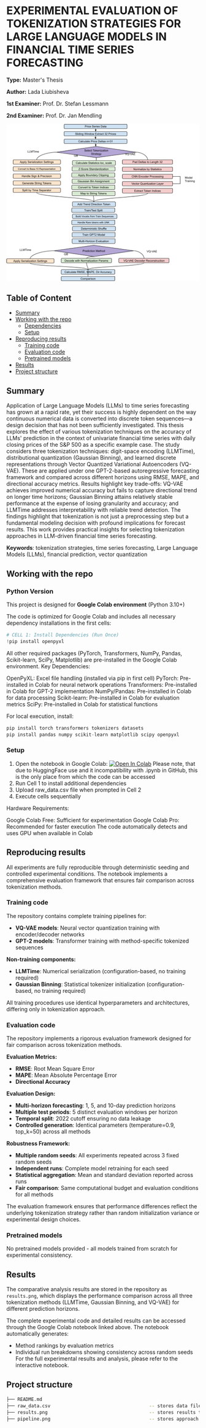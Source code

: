 # EXPERIMENTAL EVALUATION OF TOKENIZATION STRATEGIES FOR LARGE LANGUAGE MODELS IN FINANCIAL TIME SERIES FORECASTING 

**Type:** Master's Thesis

**Author:** Lada Liubisheva

**1st Examiner:** Prof. Dr. Stefan Lessmann

**2nd Examiner:** Prof. Dr. Jan Mendling

![pipeline](/pipeline.png)

## Table of Content

- [Summary](#summary)
- [Working with the repo](#Working-with-the-repo)
    - [Dependencies](#Dependencies)
    - [Setup](#Setup)
- [Reproducing results](#Reproducing-results)
    - [Training code](#Training-code)
    - [Evaluation code](#Evaluation-code)
    - [Pretrained models](#Pretrained-models)
- [Results](#Results)
- [Project structure](-Project-structure)

## Summary

Application of Large Language Models (LLMs) to time series forecasting has grown at a rapid rate, yet their success is highly dependent on the way continuous numerical data is converted into discrete token sequences—a design decision that has not been sufficiently investigated. This thesis explores the effect of various tokenization techniques on the accuracy of LLMs' prediction in the context of univariate financial time series with daily closing prices of the S&P 500 as a specific example case. The study considers three tokenization techniques: digit-space encoding (LLMTime), distributional quantization (Gaussian Binning), and learned discrete representations through Vector Quantized Variational Autoencoders (VQ-VAE). These are applied under one GPT-2-based autoregressive forecasting framework and compared across different horizons using RMSE, MAPE, and directional accuracy metrics. 
Results highlight key trade-offs: VQ-VAE achieves improved numerical accuracy but fails to capture directional trend on longer time horizons; Gaussian Binning attains relatively stable performance at the expense of losing granularity and accuracy; and LLMTime addresses interpretability with reliable trend detection. The findings highlight that tokenization is not just a preprocessing step but a fundamental modeling decision with profound implications for forecast results. This work provides practical insights for selecting tokenization approaches in LLM-driven financial time series forecasting. 


**Keywords**: tokenization strategies, time series forecasting, Large Language Models (LLMs), financial prediction, vector quantization


## Working with the repo

### Python Version
This project is designed for **Google Colab environment** (Python 3.10+)

The code is optimized for Google Colab and includes all necessary dependency installations in the first cells:
```python
# CELL 1: Install Dependencies (Run Once)
!pip install openpyxl
```

All other required packages (PyTorch, Transformers, NumPy, Pandas, Scikit-learn, SciPy, Matplotlib) are pre-installed in the Google Colab environment.
Key Dependencies:

OpenPyXL: Excel file handling (installed via pip in first cell)
PyTorch: Pre-installed in Colab for neural network operations
Transformers: Pre-installed in Colab for GPT-2 implementation
NumPy/Pandas: Pre-installed in Colab for data processing
Scikit-learn: Pre-installed in Colab for evaluation metrics
SciPy: Pre-installed in Colab for statistical functions

For local execution, install:
```python
pip install torch transformers tokenizers datasets
pip install pandas numpy scikit-learn matplotlib scipy openpyxl
```
### Setup

1. Open the notebook in Google Colab:
[![Open In Colab](https://colab.research.google.com/assets/colab-badge.svg)](https://colab.research.google.com/drive/1Hug5-Zz2sMHq0vONGFTWEfJQ2jMareCa?usp=sharing)
Please note, that due to HuggingFace use and it incompatibility with .ipynb in GitHub, this is the only place from which the code can be accessed
2. Run Cell 1 to install additional dependencies
3. Upload raw_data.csv file when prompted in Cell 2
4. Execute cells sequentially

Hardware Requirements:

Google Colab Free: Sufficient for experimentation
Google Colab Pro: Recommended for faster execution 
The code automatically detects and uses GPU when available in Colab

## Reproducing results
All experiments are fully reproducible through deterministic seeding and controlled experimental conditions. The notebook implements a comprehensive evaluation framework that ensures fair comparison across tokenization methods.

### Training code

The repository contains complete training pipelines for:
- **VQ-VAE models**: Neural vector quantization training with encoder/decoder networks
- **GPT-2 models**: Transformer training with method-specific tokenized sequences

**Non-training components:**
- **LLMTime**: Numerical serialization (configuration-based, no training required)
- **Gaussian Binning**: Statistical tokenizer initialization (configuration-based, no training required)

All training procedures use identical hyperparameters and architectures, differing only in tokenization approach.

### Evaluation code
The repository implements a rigorous evaluation framework designed for fair comparison across tokenization methods.

**Evaluation Metrics:**
- **RMSE**: Root Mean Square Error 
- **MAPE**: Mean Absolute Percentage Error  
- **Directional Accuracy**

**Evaluation Design:**
- **Multi-horizon forecasting**: 1, 5, and 10-day prediction horizons
- **Multiple test periods**: 5 distinct evaluation windows per horizon
- **Temporal split**: 2022 cutoff ensuring no data leakage
- **Controlled generation**: Identical parameters (temperature=0.9, top_k=50) across all methods

**Robustness Framework:**
- **Multiple random seeds**: All experiments repeated across 3 fixed random seeds
- **Independent runs**: Complete model retraining for each seed
- **Statistical aggregation**: Mean and standard deviation reported across runs
- **Fair comparison**: Same computational budget and evaluation conditions for all methods

The evaluation framework ensures that performance differences reflect the underlying tokenization strategy rather than random initialization variance or experimental design choices.

### Pretrained models

No pretrained models provided - all models trained from scratch for experimental consistency.

## Results
The comparative analysis results are stored in the repository as `results.png`, which displays the performance comparison across all three tokenization methods (LLMTime, Gaussian Binning, and VQ-VAE) for different prediction horizons.

The complete experimental code and detailed results can be accessed through the Google Colab notebook linked above. The notebook automatically generates:
- Method rankings by evaluation metrics
- Individual run breakdowns showing consistency across random seeds
For the full experimental results and analysis, please refer to the interactive notebook.

## Project structure

```bash
├── README.md
├── raw_data.csv                                    -- stores data file 
├── results.png                                     -- stores results table
├── pipeline.png                                    -- stores approach illustration              
```
